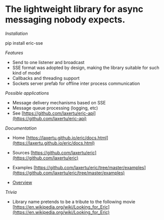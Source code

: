 <a id="the-lightweight-library-for-async-messaging-nobody-expects"></a>

# The lightweight library for async messaging nobody expects.

*Installation*

pip install eric-sse

*Features*

* Send to one listener and broadcast
* SSE format was adopted by design, making the library suitable for such kind of model
* Callbacks and threading support
* Sockets server prefab for offline inter process communication

*Possible applications*

* Message delivery mechanisms based on SSE
* Message queue processing (logging, etc)
* See [https://github.com/laxertu/eric-api](https://github.com/laxertu/eric-api)

*Documentation*

* Home [https://laxertu.github.io/eric/docs.html](https://laxertu.github.io/eric/docs.html)
* Sources [https://github.com/laxertu/eric](https://github.com/laxertu/eric)
* Examples [https://github.com/laxertu/eric/tree/master/examples](https://github.com/laxertu/eric/tree/master/examples)

* [Overview](docs.md)

*Trivia*

* Library name pretends to be a tribute to the following movie [https://en.wikipedia.org/wiki/Looking_for_Eric](https://en.wikipedia.org/wiki/Looking_for_Eric)
